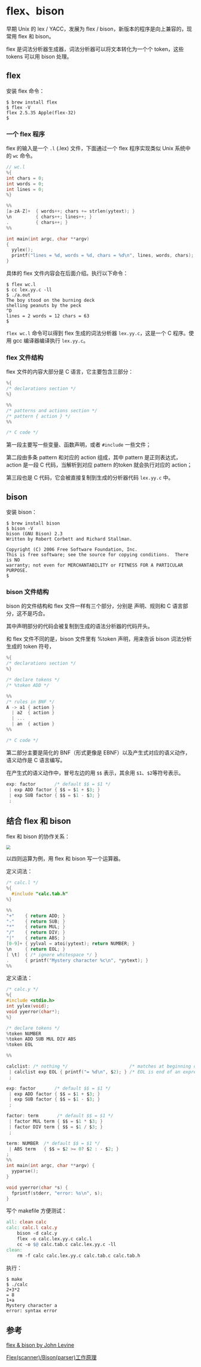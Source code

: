 # flex、bison

早期 Unix 的 lex / YACC，发展为 flex / bison，新版本的程序是向上兼容的，现常用 flex 和 bison。

flex 是词法分析器生成器，词法分析器可以将文本转化为一个个 token，这些 tokens 可以用 bison 处理。

## flex

安装 flex 命令：

```shell
$ brew install flex
$ flex -V
flex 2.5.35 Apple(flex-32)
$
```

### 一个 flex 程序

flex 的输入是一个 `.l` (.lex) 文件，下面通过一个 flex 程序实现类似 Unix 系统中的 `wc` 命令。

```c
// wc.l
%{
int chars = 0;
int words = 0;
int lines = 0;
%}

%%
[a-zA-Z]+  { words++; chars += strlen(yytext); }
\n         { chars++; lines++; }
.          { chars++; }
%%

int main(int argc, char **argv)
{
  yylex();
  printf("lines = %d, words = %d, chars = %d\n", lines, words, chars);
}
```

具体的 flex 文件内容会在后面介绍。执行以下命令：

```shell
$ flex wc.l
$ cc lex.yy.c -ll
$ ./a.out
The boy stood on the burning deck
shelling peanuts by the peck
^D
lines = 2 words = 12 chars = 63
$
```

`flex wc.l` 命令可以得到 flex 生成的词法分析器 `lex.yy.c`，这是一个 C 程序。使用 gcc 编译器编译执行 `lex.yy.c`。

### flex 文件结构

flex 文件的内容大部分是 C 语言，它主要包含三部分：

```C
%{
/* declarations section */
%}

%%
/* patterns and actions section */
/* pattern { action } */
%%

/* C code */
```

第一段主要写一些变量、函数声明，或者 `#include` 一些文件；

第二段由多条 pattern 和对应的 action 组成，其中 pattern 是正则表达式，action 是一段 C 代码，当解析到对应 pattern 的token 就会执行对应的 action；

第三段也是 C 代码，它会被直接复制到生成的分析器代码 `lex.yy.c` 中。

## bison

安装 bison：

```shell
$ brew install bison
$ bison -V
bison (GNU Bison) 2.3
Written by Robert Corbett and Richard Stallman.

Copyright (C) 2006 Free Software Foundation, Inc.
This is free software; see the source for copying conditions.  There is NO
warranty; not even for MERCHANTABILITY or FITNESS FOR A PARTICULAR PURPOSE.
$
```

### bison 文件结构

bison 的文件结构和 flex 文件一样有三个部分，分别是 声明、规则和 C 语言部分，这不是巧合。

其中声明部分的代码会被复制到生成的语法分析器的代码开头。

和 flex 文件不同的是，bison 文件里有 %token 声明，用来告诉 bison 词法分析生成的 token 符号，

```c
%{
/* declarations section */
%}

/* declare tokens */
/* %token ADD */

%%
/* rules in BNF */
A -> a1 { action }
  | a2  { action }
  | ...
  | an  { action }
%%

/* C code */
```

第二部分主要是简化的 BNF（形式更像是 EBNF）以及产生式对应的语义动作，语义动作是 C 语言编写。

在产生式的语义动作中，冒号左边的用 `$$` 表示，其余用 `$1`、`$2`等符号表示。

```c
exp: factor       /* default $$ = $1 */
 | exp ADD factor { $$ = $1 + $3; }
 | exp SUB factor { $$ = $1 - $3; }
 ;
```

## 结合 flex 和 bison

flex 和 bison 的协作关系：

<img src="https://tva1.sinaimg.cn/large/008i3skNgy1gxovkdcf2uj30ib0avjrv.jpg" style="zoom:70%;" />

以四则运算为例，用 flex 和 bison 写一个运算器。

定义词法：

```c
/* calc.l */
%{
  #include "calc.tab.h"
%}

%%
"+"    { return ADD; }
"-"    { return SUB; }
"*"    { return MUL; }
"/"    { return DIV; }
"|"    { return ABS; }
[0-9]+ { yylval = atoi(yytext); return NUMBER; }
\n     { return EOL; }
[ \t]  { /* ignore whitespace */ }
.      { printf("Mystery character %c\n", *yytext); }
%%
```

定义语法：

```c
/* calc.y */
%{
#include <stdio.h>
int yylex(void);
void yyerror(char*);
%}

/* declare tokens */
%token NUMBER
%token ADD SUB MUL DIV ABS
%token EOL

%%

calclist: /* nothing */                       /* matches at beginning of input */
 | calclist exp EOL { printf("= %d\n", $2); } /* EOL is end of an expression */
 ;

exp: factor       /* default $$ = $1 */
 | exp ADD factor { $$ = $1 + $3; }
 | exp SUB factor { $$ = $1 - $3; }
 ;

factor: term       /* default $$ = $1 */
 | factor MUL term { $$ = $1 * $3; }
 | factor DIV term { $$ = $1 / $3; }
 ;

term: NUMBER  /* default $$ = $1 */
 | ABS term   { $$ = $2 >= 0? $2 : - $2; }
;
%%
int main(int argc, char **argv) {
  yyparse();
}

void yyerror(char *s) {
  fprintf(stderr, "error: %s\n", s);
}
```

写个 makefile 方便测试：

```makefile
all: clean calc
calc: calc.l calc.y
	bison -d calc.y
	flex -o calc.lex.yy.c calc.l
	cc -o $@ calc.tab.c calc.lex.yy.c -ll
clean:
	rm -f calc calc.lex.yy.c calc.tab.c calc.tab.h
```

执行：

```shell
$ make
$ ./calc
2+3*2 
= 8
1+a
Mystery character a
error: syntax error
```

## 参考

[flex & bison by John Levine](https://www.oreilly.com/library/view/flex-bison/9780596805418/ch01.html)

[Flex(scanner)/Bison(parser)工作原理](https://zhuanlan.zhihu.com/p/120812270)